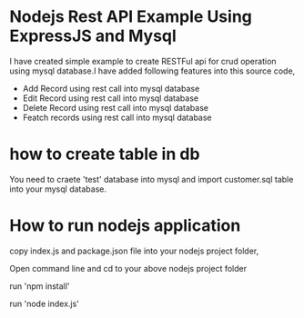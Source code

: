 <h1>Nodejs Rest API Example Using ExpressJS and Mysql</h1>
I have created simple example to create RESTFul api for crud operation using mysql database.I have added following features into this source code,
<ul>
<li>Add Record using rest call into mysql database</li>
<li>Edit Record using rest call into mysql database</li>
<li>Delete Record using rest call into mysql database</li>
<li>Featch records using rest call into mysql database</li>
</ul>

# how to create table in db
You need to craete 'test' database into mysql and import customer.sql table into your mysql database.

# How to run nodejs application
<p>copy index.js and package.json file into your nodejs project folder,</p>
<p>Open command line and cd to your above nodejs project folder</p>
<p>run 'npm install'</p>
<p>run 'node index.js'</p>
